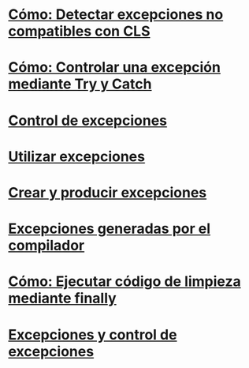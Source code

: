 # [Cómo: Detectar excepciones no compatibles con CLS](how-to-catch-a-non-cls-exception.md)
# [Cómo: Controlar una excepción mediante Try y Catch](how-to-handle-an-exception-using-try-catch.md)
# [Control de excepciones](exception-handling.md)
# [Utilizar excepciones](using-exceptions.md)
# [Crear y producir excepciones](creating-and-throwing-exceptions.md)
# [Excepciones generadas por el compilador](compiler-generated-exceptions.md)
# [Cómo: Ejecutar código de limpieza mediante finally](how-to-execute-cleanup-code-using-finally.md)
# [Excepciones y control de excepciones](exceptions-and-exception-handling.md)
